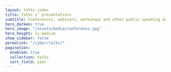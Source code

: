 ```yaml
---
layout: talks-index
title: Talks n’ presentations
subtitle: Conferences, webinars, workshops and other public speaking material
hero_darken: true
hero_image: "/assets/media/conference.jpg"
hero_height: is-medium
show_sidebar: false
permalink: "/cyber/talks/"
pagination:
  enabled: true
  collection: talks
  sort_field: year
---
```

